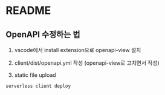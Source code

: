 # README

## OpenAPI 수정하는 법

1. vscode에서 install extension으로  openapi-view 설치

2. client/dist/openapi.yml 작성 (openapi-view로 고치면서 작성)

3. static file upload
```
serverless client deploy
```
